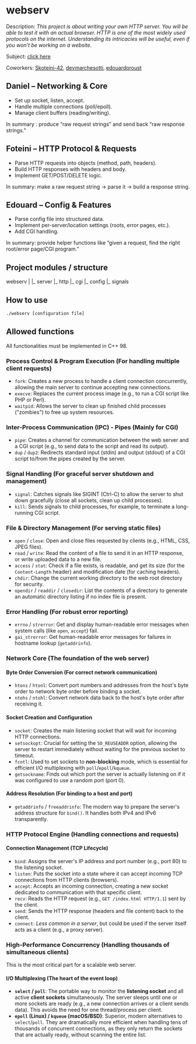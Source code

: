# webserv

Description: *This project is about writing your own HTTP server. You will be able to test it with an actual browser. HTTP is one of the most widely used protocols on the internet. Understanding its intricacies will be useful, even if you won’t be working on a website.*

Subject: [click here](subject/en.subject.pdf)

Coworkers: [Skoteini-42](https://github.com/Skoteini-42), [devmarchesotti](https://github.com/devmarchesotti), [edouardproust](https://github.com/edouardproust)

## Daniel – Networking & Core

* Set up socket, listen, accept.
* Handle multiple connections (poll/epoll).
* Manage client buffers (reading/writing).

In summary : produce “raw request strings” and send back “raw response strings.”

## Foteini – HTTP Protocol & Requests

* Parse HTTP requests into objects (method, path, headers).
* Build HTTP responses with headers and body.
* Implement GET/POST/DELETE logic.

In summary: make a raw request string → parse it → build a response string.

## Edouard – Config & Features

* Parse config file into structured data.
* Implement per-server/location settings (roots, error pages, etc.).
* Add CGI handling.

In summary: provide helper functions like “given a request, find the right root/error page/CGI program.”

## Project modules / structure

webserv
|
|_ server
|_ http
|_ cgi
|_ config
|_ signals

## How to use

```bash
./webserv [configuration file]
```

## Allowed functions

All functionalities must be implemented in C++ 98.

### Process Control & Program Execution (For handling multiple client requests)
* `fork`: Creates a new process to handle a client connection concurrently, allowing the main server to continue accepting new connections.
* `execve`: Replaces the current process image (e.g., to run a CGI script like PHP or Perl).
* `waitpid`: Allows the server to clean up finished child processes ("zombies") to free up system resources.

### Inter-Process Communication (IPC) - Pipes (Mainly for CGI)
* `pipe`: Creates a channel for communication between the web server and a CGI script (e.g., to send data to the script and read its output).
* `dup` / `dup2`: Redirects standard input (stdin) and output (stdout) of a CGI script to/from the pipes created by the server.

### Signal Handling (For graceful server shutdown and management)
* `signal`: Catches signals like SIGINT (Ctrl-C) to allow the server to shut down gracefully (close all sockets, clean up child processes).
* `kill`: Sends signals to child processes, for example, to terminate a long-running CGI script.

### File & Directory Management (For serving static files)
* `open` / `close`: Open and close files requested by clients (e.g., HTML, CSS, JPEG files).
* `read` / `write`: Read the content of a file to send it in an HTTP response, or write uploaded data to a new file.
* `access` / `stat`: Check if a file exists, is readable, and get its size (for the `Content-Length` header) and modification date (for caching headers).
* `chdir`: Change the current working directory to the web root directory for security.
* `opendir` / `readdir` / `closedir`: List the contents of a directory to generate an automatic directory listing if no index file is present.

### Error Handling (For robust error reporting)
* `errno` / `strerror`: Get and display human-readable error messages when system calls (like `open`, `accept`) fail.
* `gai_strerror`: Get human-readable error messages for failures in hostname lookup (`getaddrinfo`).

### Network Core (The foundation of the web server)

#### Byte Order Conversion (For correct network communication)
* `htons` / `htonl`: Convert port numbers and addresses from the host's byte order to network byte order before binding a socket.
* `ntohs` / `ntohl`: Convert network data back to the host's byte order after receiving it.

#### Socket Creation and Configuration
* `socket`: Creates the main listening socket that will wait for incoming HTTP connections.
* `setsockopt`: Crucial for setting the `SO_REUSEADDR` option, allowing the server to restart immediately without waiting for the previous socket to timeout.
* `fcntl`: Used to set sockets to **non-blocking** mode, which is essential for efficient I/O multiplexing with `poll`/`epoll`/`kqueue`.
* `getsockname`: Finds out which port the server is actually listening on if it was configured to use a random port (port 0).

#### Address Resolution (For binding to a host and port)
* `getaddrinfo` / `freeaddrinfo`: The modern way to prepare the server's address structure for `bind()`. It handles both IPv4 and IPv6 transparently.

### HTTP Protocol Engine (Handling connections and requests)

#### Connection Management (TCP Lifecycle)
* `bind`: Assigns the server's IP address and port number (e.g., port 80) to the listening socket.
* `listen`: Puts the socket into a state where it can accept incoming TCP connections from HTTP clients (browsers).
* `accept`: Accepts an incoming connection, creating a new socket dedicated to communication with that specific client.
* `recv`: Reads the HTTP request (e.g., `GET /index.html HTTP/1.1`) sent by the client.
* `send`: Sends the HTTP response (headers and file content) back to the client.
* `connect`: *Less common in a server*, but could be used if the server itself acts as a client (e.g., a proxy server).

### High-Performance Concurrency (Handling thousands of simultaneous clients)

This is the most critical part for a scalable web server.

#### I/O Multiplexing (The heart of the event loop)
* **`select` / `poll`**: The portable way to monitor the **listening socket** and all active **client sockets** simultaneously. The server sleeps until one or more sockets are ready (e.g., a new connection arrives or a client sends data). This avoids the need for one thread/process per client.
* **`epoll` (Linux) / `kqueue` (macOS/BSD)**: Superior, modern alternatives to `select`/`poll`. They are dramatically more efficient when handling tens of thousands of concurrent connections, as they only return the sockets that are actually ready, without scanning the entire list.
